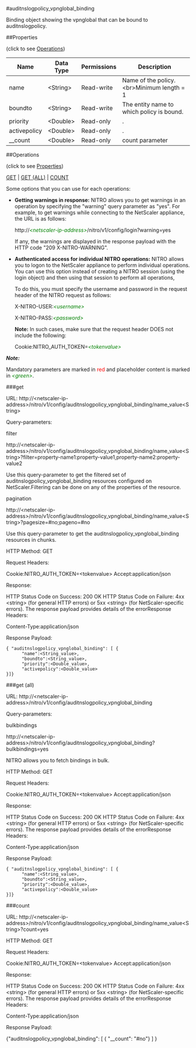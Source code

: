#auditnslogpolicy_vpnglobal_binding

Binding object showing the vpnglobal that can be bound to auditnslogpolicy.


##Properties 
<span>(click to see [Operations](#operations))</span>


<table><thead><tr><th>Name</th><th> Data Type</th><th> Permissions</th><th>Description</th></tr></thead><tbody><tr><td>name</td><td>&lt;String></td><td>Read-write</td><td>Name of the policy.&lt;br>Minimum length = 1</td><tr><tr><td>boundto</td><td>&lt;String></td><td>Read-write</td><td>The entity name to which policy is bound.</td><tr><tr><td>priority</td><td>&lt;Double></td><td>Read-only</td><td>.</td><tr><tr><td>activepolicy</td><td>&lt;Double></td><td>Read-only</td><td>.</td><tr><tr><td>__count</td><td>&lt;Double></td><td>Read-only</td><td>count parameter</td><tr></tbody></table>
##Operations 
<span>(click to see [Properties](#properties))</span>


[GET](#get) | [GET (ALL)](#get-(all)) | [COUNT](#count)


Some options that you can use for each operations:
<ul><li><p><b>Getting warnings in response:</b> NITRO allows you to get warnings in an operation by specifying the "warning" query parameter as "yes". For example, to get warnings while connecting to the NetScaler appliance, the URL is as follows:</p><p>http://<span style="color:green;font-style:italic;">&lt;netscaler-ip-address&gt;</span>/nitro/v1/config/login?warning=yes</p><p>If any, the warnings are displayed in the response payload with the HTTP code "209 X-NITRO-WARNING".</p></li><li><p><b>Authenticated access for individual NITRO operations:</b> NITRO allows you to logon to the NetScaler appliance to perform individual operations. You can use this option instead of creating a NITRO session (using the login object) and then using that session to perform all operations,</p><p>To do this, you must specify the username and password in the request header of the NITRO request as follows:</p><p>X-NITRO-USER:<span style="color:green;font-style:italic;">&lt;username&gt;</span></p><p>X-NITRO-PASS:<span style="color:green;font-style:italic;">&lt;password&gt;</span></p><p><b>Note:</b> In such cases, make sure that the request header DOES not include the following:</p><p>Cookie:NITRO_AUTH_TOKEN=<span style="color:green;font-style:italic;">&lt;tokenvalue&gt;</span></p></li></ul>



***Note:*** 
Mandatory parameters are marked in <span style="color:#FF0000;">red</span> and placeholder content is marked in <span style="color:green;font-style:italic">&lt;green&gt;</span>.

###get



URL: http://&lt;netscaler-ip-address&gt;/nitro/v1/config/auditnslogpolicy_vpnglobal_binding/name_value&lt;String&gt;
Query-parameters:
filter
http://&lt;netscaler-ip-address&gt;/nitro/v1/config/auditnslogpolicy_vpnglobal_binding/name_value&lt;String&gt;?filter=property-name1:property-value1,property-name2:property-value2
Use this query-parameter to get the filtered set of auditnslogpolicy_vpnglobal_binding resources configured on NetScaler.Filtering can be done on any of the properties of the resource.


pagination
http://&lt;netscaler-ip-address&gt;/nitro/v1/config/auditnslogpolicy_vpnglobal_binding/name_value&lt;String&gt;?pagesize=#no;pageno=#no
Use this query-parameter to get the auditnslogpolicy_vpnglobal_binding resources in chunks.



HTTP Method: GET
Request Headers:

Cookie:NITRO_AUTH_TOKEN=&lt;tokenvalue&gt;Accept:application/json

Response:
HTTP Status Code on Success: 200 OKHTTP Status Code on Failure: 4xx &lt;string&gt; (for general HTTP errors) or 5xx &lt;string&gt; (for NetScaler-specific errors). The response payload provides details of the errorResponse Headers:

Content-Type:application/json

Response Payload: ```{ "auditnslogpolicy_vpnglobal_binding": [ {      "name":<String_value>,      "boundto":<String_value>,      "priority":<Double_value>,      "activepolicy":<Double_value>}]}```



###get (all)



URL: http://&lt;netscaler-ip-address&gt;/nitro/v1/config/auditnslogpolicy_vpnglobal_binding
Query-parameters:
bulkbindings
http://&lt;netscaler-ip-address&gt;/nitro/v1/config/auditnslogpolicy_vpnglobal_binding?bulkbindings=yes
NITRO allows you to fetch bindings in bulk.



HTTP Method: GET
Request Headers:

Cookie:NITRO_AUTH_TOKEN=&lt;tokenvalue&gt;Accept:application/json

Response:
HTTP Status Code on Success: 200 OKHTTP Status Code on Failure: 4xx &lt;string&gt; (for general HTTP errors) or 5xx &lt;string&gt; (for NetScaler-specific errors). The response payload provides details of the errorResponse Headers:

Content-Type:application/json

Response Payload: ```{ "auditnslogpolicy_vpnglobal_binding": [ {      "name":<String_value>,      "boundto":<String_value>,      "priority":<Double_value>,      "activepolicy":<Double_value>}]}```



###count



URL: http://&lt;netscaler-ip-address&gt;/nitro/v1/config/auditnslogpolicy_vpnglobal_binding/name_value&lt;String&gt;?count=yes
HTTP Method: GET
Request Headers:

Cookie:NITRO_AUTH_TOKEN=&lt;tokenvalue&gt;Accept:application/json

Response:
HTTP Status Code on Success: 200 OKHTTP Status Code on Failure: 4xx &lt;string&gt; (for general HTTP errors) or 5xx &lt;string&gt; (for NetScaler-specific errors). The response payload provides details of the errorResponse Headers:

Content-Type:application/json

Response Payload: 
{"auditnslogpolicy_vpnglobal_binding": [ { "__count": "#no"} ] }



